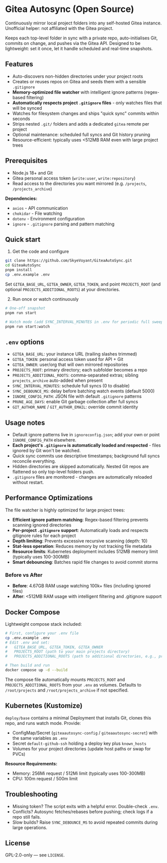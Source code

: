 # Gitea Autosync (Open Source)

Continuously mirror local project folders into any self-hosted Gitea instance.  
Unofficial helper: not affiliated with the Gitea project.

Keeps each top-level folder in sync with a private repo, auto-initialises Git, commits on change, and pushes via the Gitea API. Designed to be lightweight: set it once, let it handle scheduled and real-time snapshots.

## Features
- Auto-discovers non-hidden directories under your project roots
- Creates or reuses repos on Gitea and seeds them with a sensible `.gitignore`
- **Memory-optimized file watcher** with intelligent ignore patterns (regex-based filtering)
- **Automatically respects project `.gitignore` files** - only watches files that will be synced
- Watches for filesystem changes and ships "quick sync" commits within seconds
- Strips nested `.git/` folders and adds a dedicated `gitea` remote per project
- Optional maintenance: scheduled full syncs and Git history pruning
- Resource-efficient: typically uses <512MB RAM even with large project trees

## Prerequisites
- Node.js 18+ and Git
- Gitea personal access token (`write:user`, `write:repository`)
- Read access to the directories you want mirrored (e.g. `/projects`, `/projects_archive`)

**Dependencies:**
- `axios` - API communication
- `chokidar` - File watching
- `dotenv` - Environment configuration
- `ignore` - `.gitignore` parsing and pattern matching

## Quick start
1) Get the code and configure
```bash
git clone https://github.com/SkyeVoyant/GiteaAutoSync.git
cd GiteaAutoSync
pnpm install
cp .env.example .env
```
Set `GITEA_BASE_URL`, `GITEA_OWNER`, `GITEA_TOKEN`, and point `PROJECTS_ROOT` (and optional `PROJECTS_ADDITIONAL_ROOTS`) at your directories.

2) Run once or watch continuously
```bash
# One-off snapshot
pnpm run start

# Watch mode (add SYNC_INTERVAL_MINUTES in .env for periodic full sweeps)
pnpm run start:watch
```

## `.env` options
- `GITEA_BASE_URL`: your instance URL (trailing slashes trimmed)
- `GITEA_TOKEN`: personal access token used for API + Git
- `GITEA_OWNER`: user/org that will own mirrored repositories
- `PROJECTS_ROOT`: primary directory; each subfolder becomes a repo
- `PROJECTS_ADDITIONAL_ROOTS`: comma-separated extras; sibling `projects_archive` auto-added when present
- `SYNC_INTERVAL_MINUTES`: schedule full syncs (0 to disable)
- `SYNC_DEBOUNCE_MS`: delay before batching watch events (default 5000)
- `IGNORE_CONFIG_PATH`: JSON file with default `.gitignore` patterns
- `PRUNE_AGE_DAYS`: enable Git garbage collection after full syncs
- `GIT_AUTHOR_NAME` / `GIT_AUTHOR_EMAIL`: override commit identity

## Usage notes
- Default ignore patterns live in `ignoreconfig.json`; add your own or point `IGNORE_CONFIG_PATH` elsewhere.
- **Each project's `.gitignore` is automatically loaded and respected** - files ignored by Git won't be watched.
- Quick sync commits use descriptive timestamps; background full syncs reconcile everything.
- Hidden directories are skipped automatically. Nested Git repos are flattened so only top-level folders push.
- `.gitignore` files are monitored - changes are automatically reloaded without restart.

## Performance Optimizations
The file watcher is highly optimized for large project trees:
- **Efficient ignore pattern matching**: Regex-based filtering prevents scanning ignored directories
- **Per-project `.gitignore` support**: Automatically loads and respects gitignore rules for each project
- **Depth limiting**: Prevents excessive recursive scanning (depth: 10)
- **Stat-less operation**: Reduces memory by not tracking file metadata
- **Resource limits**: Kubernetes deployment includes 512MB memory limit (typically uses 100-300MB)
- **Smart debouncing**: Batches rapid file changes to avoid commit storms

### Before vs After
- **Before**: 4.67GB RAM usage watching 100k+ files (including ignored files)
- **After**: <512MB RAM usage with intelligent filtering and .gitignore support

## Docker Compose
Lightweight compose stack included:
```bash
# First, configure your .env file
cp .env.example .env
# Edit .env and set:
#   GITEA_BASE_URL, GITEA_TOKEN, GITEA_OWNER
#   PROJECTS_ROOT (path to your main projects directory)
#   PROJECTS_ADDITIONAL_ROOTS (path to additional directories, e.g., projects_archive)

# Then build and run
docker compose up -d --build
```

The compose file automatically mounts `PROJECTS_ROOT` and `PROJECTS_ADDITIONAL_ROOTS` from your `.env` as volumes. Defaults to `/root/projects` and `/root/projects_archive` if not specified.

## Kubernetes (Kustomize)
`deploy/base` contains a minimal Deployment that installs Git, clones this repo, and runs watch mode. Provide:
- ConfigMap/Secret (`giteaautosync-config` / `giteaautosync-secret`) with the same variables as `.env`
- Secret `default-github-ssh` holding a deploy key plus `known_hosts`
- Volumes for your project directories (update host paths or swap for PVCs)

**Resource Requirements:**
- Memory: 256Mi request / 512Mi limit (typically uses 100-300MB)
- CPU: 100m request / 500m limit

## Troubleshooting
- Missing token? The script exits with a helpful error. Double-check `.env`.
- Conflicts? Autosync fetches/rebases before pushing; check logs if a repo still fails.
- Slow builds? Raise `SYNC_DEBOUNCE_MS` to avoid repeated commits during large operations.

## License
GPL-2.0-only — see `LICENSE`.
